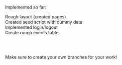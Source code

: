 Implemented so far: 

Rough layout (created pages)<br />
Created seed script with dummy data<br />
Implemented login/logout<br />
Create rough events table<br />

<br />
<br />

Make sure to create your own branches for your work! 
